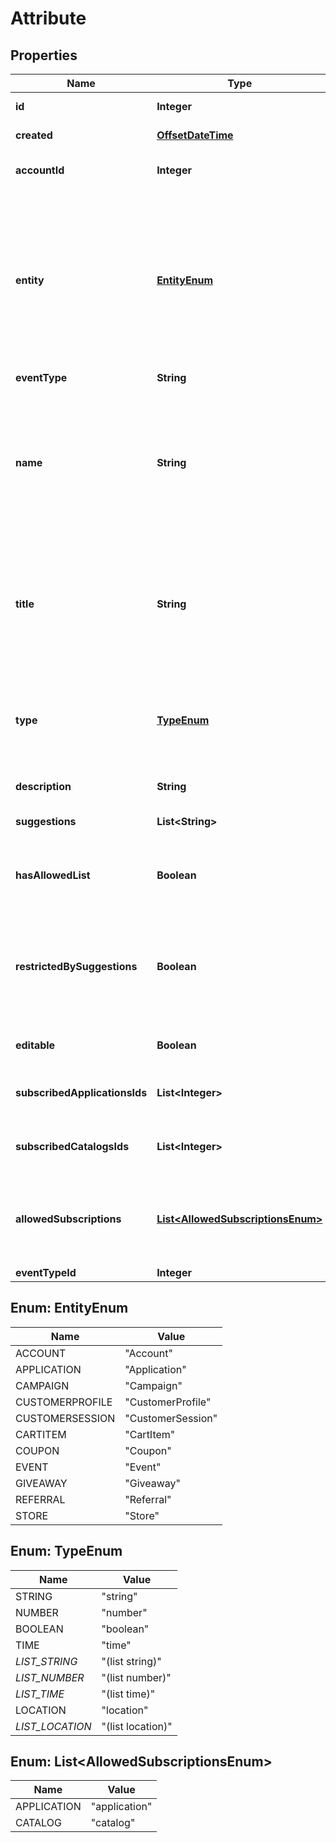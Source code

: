 

# Attribute


## Properties

Name | Type | Description | Notes
------------ | ------------- | ------------- | -------------
**id** | **Integer** | Internal ID of this entity. | 
**created** | [**OffsetDateTime**](OffsetDateTime.md) | The time this entity was created. | 
**accountId** | **Integer** | The ID of the account that owns this entity. | 
**entity** | [**EntityEnum**](#EntityEnum) | The name of the entity that can have this attribute. When creating or updating the entities of a given type, you can include an &#x60;attributes&#x60; object with keys corresponding to the &#x60;name&#x60; of the custom attributes for that type. | 
**eventType** | **String** |  |  [optional]
**name** | **String** | The attribute name that will be used in API requests and Talang. E.g. if &#x60;name &#x3D;&#x3D; \&quot;region\&quot;&#x60; then you would set the region attribute by including an &#x60;attributes.region&#x60; property in your request payload. | 
**title** | **String** | The human-readable name for the attribute that will be shown in the Campaign Manager. Like &#x60;name&#x60;, the combination of entity and title must also be unique. | 
**type** | [**TypeEnum**](#TypeEnum) | The data type of the attribute, a &#x60;time&#x60; attribute must be sent as a string that conforms to the [RFC3339](https://www.ietf.org/rfc/rfc3339.txt) timestamp format. | 
**description** | **String** | A description of this attribute. | 
**suggestions** | **List&lt;String&gt;** | A list of suggestions for the attribute. | 
**hasAllowedList** | **Boolean** | Whether or not this attribute has an allowed list of values associated with it. |  [optional]
**restrictedBySuggestions** | **Boolean** | Whether or not this attribute&#39;s value is restricted by suggestions (&#x60;suggestions&#x60; property) or by an allowed list of value (&#x60;hasAllowedList&#x60; property).  |  [optional]
**editable** | **Boolean** | Whether or not this attribute can be edited. | 
**subscribedApplicationsIds** | **List&lt;Integer&gt;** | A list of the IDs of the applications where this attribute is available. |  [optional]
**subscribedCatalogsIds** | **List&lt;Integer&gt;** | A list of the IDs of the catalogs where this attribute is available. |  [optional]
**allowedSubscriptions** | [**List&lt;AllowedSubscriptionsEnum&gt;**](#List&lt;AllowedSubscriptionsEnum&gt;) | A list of allowed subscription types for this attribute.  **Note:** This only applies to attributes associated with the &#x60;CartItem&#x60; entity.  |  [optional]
**eventTypeId** | **Integer** |  |  [optional]



## Enum: EntityEnum

Name | Value
---- | -----
ACCOUNT | &quot;Account&quot;
APPLICATION | &quot;Application&quot;
CAMPAIGN | &quot;Campaign&quot;
CUSTOMERPROFILE | &quot;CustomerProfile&quot;
CUSTOMERSESSION | &quot;CustomerSession&quot;
CARTITEM | &quot;CartItem&quot;
COUPON | &quot;Coupon&quot;
EVENT | &quot;Event&quot;
GIVEAWAY | &quot;Giveaway&quot;
REFERRAL | &quot;Referral&quot;
STORE | &quot;Store&quot;



## Enum: TypeEnum

Name | Value
---- | -----
STRING | &quot;string&quot;
NUMBER | &quot;number&quot;
BOOLEAN | &quot;boolean&quot;
TIME | &quot;time&quot;
_LIST_STRING_ | &quot;(list string)&quot;
_LIST_NUMBER_ | &quot;(list number)&quot;
_LIST_TIME_ | &quot;(list time)&quot;
LOCATION | &quot;location&quot;
_LIST_LOCATION_ | &quot;(list location)&quot;



## Enum: List&lt;AllowedSubscriptionsEnum&gt;

Name | Value
---- | -----
APPLICATION | &quot;application&quot;
CATALOG | &quot;catalog&quot;



